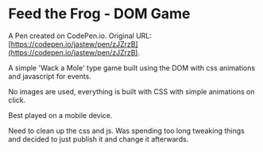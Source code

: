 # Feed the Frog - DOM Game

A Pen created on CodePen.io. Original URL: [https://codepen.io/jastew/pen/zJZrzB](https://codepen.io/jastew/pen/zJZrzB).

A simple 'Wack a Mole' type game built using the DOM with css animations and javascript for events.

No images are used, everything is built with CSS with simple animations on click.

Best played on a mobile device.

Need to clean up the css and js. Was spending too long tweaking things and decided to just publish it and change it afterwards.